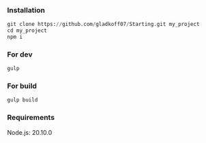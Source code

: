 ### Installation

```python
git clone https://github.com/gladkoff07/Starting.git my_project
cd my_project
npm i
```

### For dev

```bash
gulp
```

### For build

```bash
gulp build
```

### Requirements

Node.js: 20.10.0